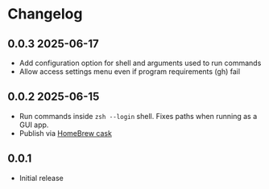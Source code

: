 # Changelog
## 0.0.3 2025-06-17
- Add configuration option for shell and arguments used to run commands
- Allow access settings menu even if program requirements (gh) fail

## 0.0.2 2025-06-15
- Run commands inside `zsh --login` shell. Fixes paths when running as a GUI app.
- Publish via [HomeBrew cask](https://github.com/repomancer/homebrew-repomancer)

## 0.0.1
- Initial release

